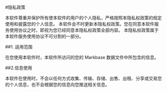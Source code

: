 #隐私政策

本软件尊重并保护所有使本软件的用户的个人隐私，严格按照本隐私权政策的规定使用和披露您的个人信息。
本软件会不时更新本隐私权政策。您在同意本软件服务使用协议之时，即视为您已经同意本隐私权政策全部内容。
本隐私权政策属于本软件服务使用协议不可分割的一部分。

##1. 适用范围

在您使用本软件时，本软件所访问的您的 Markbase 数据文件中所包含的信息。

##2.信息使用

本软件在使用时，不会以任何方式收集、传输、存储、出售、出租、分享或交易您的个人信息，也不会根据您的信息向您推送相关信息。
